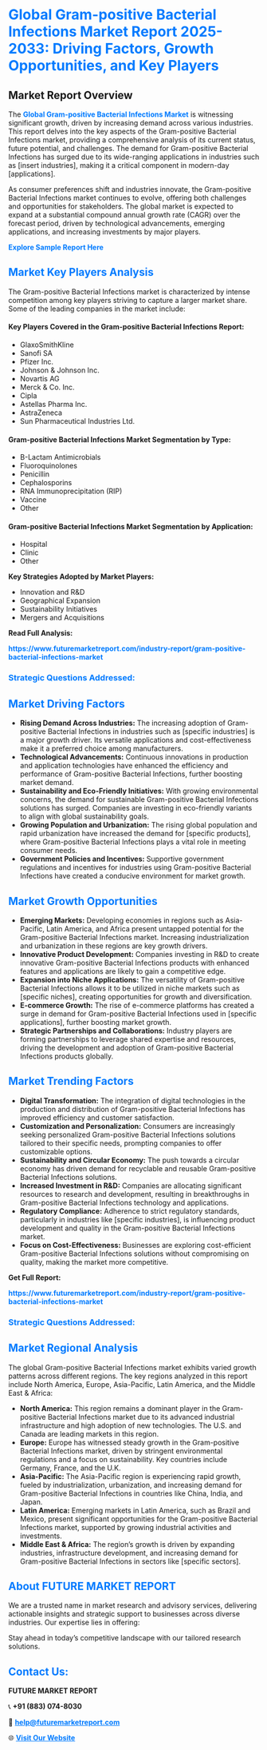 <h1 style="color: #007BFF;">Global Gram-positive Bacterial Infections Market Report 2025-2033: Driving Factors, Growth Opportunities, and Key Players</h1>

<section id="overview">
<h2>Market Report Overview</h2>
<p>The <a href="https://www.futuremarketreport.com/industry-report/gram-positive-bacterial-infections-market" style="color: #007BFF; text-decoration: none;"><strong>Global Gram-positive Bacterial Infections Market</strong></a> is witnessing significant growth, driven by increasing demand across various industries. This report delves into the key aspects of the Gram-positive Bacterial Infections market, providing a comprehensive analysis of its current status, future potential, and challenges. The demand for Gram-positive Bacterial Infections has surged due to its wide-ranging applications in industries such as [insert industries], making it a critical component in modern-day [applications].</p>
<p>As consumer preferences shift and industries innovate, the Gram-positive Bacterial Infections market continues to evolve, offering both challenges and opportunities for stakeholders. The global market is expected to expand at a substantial compound annual growth rate (CAGR) over the forecast period, driven by technological advancements, emerging applications, and increasing investments by major players.</p>
</section>

<section id="overview">
<p><a href="https://www.futuremarketreport.com/request-sample/reportId=79704" style="color: #007BFF; text-decoration: none;"><strong>Explore Sample Report Here</strong></a></p>
</section>

<section id="key-players">
<h2 style="color: #007BFF;">Market Key Players Analysis</h2>
<p>The Gram-positive Bacterial Infections market is characterized by intense competition among key players striving to capture a larger market share. Some of the leading companies in the market include:</p>
<h4>Key Players Covered in the Gram-positive Bacterial Infections Report:</h4>
<ul><li>GlaxoSmithKline</li><li>Sanofi SA</li><li>Pfizer Inc.</li><li>Johnson &amp; Johnson Inc.</li><li>Novartis AG</li><li>Merck &amp; Co. Inc.</li><li>Cipla</li><li>Astellas Pharma Inc.</li><li>AstraZeneca</li><li>Sun Pharmaceutical Industries Ltd.</li></ul>
<h4>Gram-positive Bacterial Infections Market Segmentation by Type:</h4>
<ul><li>B-Lactam Antimicrobials</li><li>Fluoroquinolones</li><li>Penicillin</li><li>Cephalosporins</li><li>RNA Immunoprecipitation (RIP)</li><li>Vaccine</li><li>Other</li></ul>

<h4>Gram-positive Bacterial Infections Market Segmentation by Application:</h4>
<ul><li>Hospital</li><li>Clinic</li><li>Other</li></ul>
<p><strong>Key Strategies Adopted by Market Players:</strong></p>
<ul>
<li>Innovation and R&D</li>
<li>Geographical Expansion</li>
<li>Sustainability Initiatives</li>
<li>Mergers and Acquisitions</li>
</ul>
</section>

<section>
<p><strong>Read Full Analysis: </strong></p><a href="https://www.futuremarketreport.com/industry-report/gram-positive-bacterial-infections-market" style="color: #007BFF; text-decoration: none;"><strong>https://www.futuremarketreport.com/industry-report/gram-positive-bacterial-infections-market</strong></a>
<h3 style="color: #007BFF;">Strategic Questions Addressed:</h3>
</section>

<section id="driving-factors">
<h2 style="color: #007BFF;">Market Driving Factors</h2>
<ul>
<li><strong>Rising Demand Across Industries:</strong> The increasing adoption of Gram-positive Bacterial Infections in industries such as [specific industries] is a major growth driver. Its versatile applications and cost-effectiveness make it a preferred choice among manufacturers.</li>
<li><strong>Technological Advancements:</strong> Continuous innovations in production and application technologies have enhanced the efficiency and performance of Gram-positive Bacterial Infections, further boosting market demand.</li>
<li><strong>Sustainability and Eco-Friendly Initiatives:</strong> With growing environmental concerns, the demand for sustainable Gram-positive Bacterial Infections solutions has surged. Companies are investing in eco-friendly variants to align with global sustainability goals.</li>
<li><strong>Growing Population and Urbanization:</strong> The rising global population and rapid urbanization have increased the demand for [specific products], where Gram-positive Bacterial Infections plays a vital role in meeting consumer needs.</li>
<li><strong>Government Policies and Incentives:</strong> Supportive government regulations and incentives for industries using Gram-positive Bacterial Infections have created a conducive environment for market growth.</li>
</ul>
</section>

<section id="growth-opportunities">
<h2 style="color: #007BFF;">Market Growth Opportunities</h2>
<ul>
<li><strong>Emerging Markets:</strong> Developing economies in regions such as Asia-Pacific, Latin America, and Africa present untapped potential for the Gram-positive Bacterial Infections market. Increasing industrialization and urbanization in these regions are key growth drivers.</li>
<li><strong>Innovative Product Development:</strong> Companies investing in R&D to create innovative Gram-positive Bacterial Infections products with enhanced features and applications are likely to gain a competitive edge.</li>
<li><strong>Expansion into Niche Applications:</strong> The versatility of Gram-positive Bacterial Infections allows it to be utilized in niche markets such as [specific niches], creating opportunities for growth and diversification.</li>
<li><strong>E-commerce Growth:</strong> The rise of e-commerce platforms has created a surge in demand for Gram-positive Bacterial Infections used in [specific applications], further boosting market growth.</li>
<li><strong>Strategic Partnerships and Collaborations:</strong> Industry players are forming partnerships to leverage shared expertise and resources, driving the development and adoption of Gram-positive Bacterial Infections products globally.</li>
</ul>
</section>

<section id="trending-factors">
<h2 style="color: #007BFF;">Market Trending Factors</h2>
<ul>
<li><strong>Digital Transformation:</strong> The integration of digital technologies in the production and distribution of Gram-positive Bacterial Infections has improved efficiency and customer satisfaction.</li>
<li><strong>Customization and Personalization:</strong> Consumers are increasingly seeking personalized Gram-positive Bacterial Infections solutions tailored to their specific needs, prompting companies to offer customizable options.</li>
<li><strong>Sustainability and Circular Economy:</strong> The push towards a circular economy has driven demand for recyclable and reusable Gram-positive Bacterial Infections solutions.</li>
<li><strong>Increased Investment in R&D:</strong> Companies are allocating significant resources to research and development, resulting in breakthroughs in Gram-positive Bacterial Infections technology and applications.</li>
<li><strong>Regulatory Compliance:</strong> Adherence to strict regulatory standards, particularly in industries like [specific industries], is influencing product development and quality in the Gram-positive Bacterial Infections market.</li>
<li><strong>Focus on Cost-Effectiveness:</strong> Businesses are exploring cost-efficient Gram-positive Bacterial Infections solutions without compromising on quality, making the market more competitive.</li>
</ul>
</section>

<section>
<p><strong>Get Full Report: </strong></p><a href="https://www.futuremarketreport.com/industry-report/gram-positive-bacterial-infections-market" style="color: #007BFF; text-decoration: none;"><strong>https://www.futuremarketreport.com/industry-report/gram-positive-bacterial-infections-market</strong></a>
<h3 style="color: #007BFF;">Strategic Questions Addressed:</h3>
</section>


<section id="regional-analysis">
<h2 style="color: #007BFF;">Market Regional Analysis</h2>
<p>The global Gram-positive Bacterial Infections market exhibits varied growth patterns across different regions. The key regions analyzed in this report include North America, Europe, Asia-Pacific, Latin America, and the Middle East & Africa:</p>
<ul>
<li><strong>North America:</strong> This region remains a dominant player in the Gram-positive Bacterial Infections market due to its advanced industrial infrastructure and high adoption of new technologies. The U.S. and Canada are leading markets in this region.</li>
<li><strong>Europe:</strong> Europe has witnessed steady growth in the Gram-positive Bacterial Infections market, driven by stringent environmental regulations and a focus on sustainability. Key countries include Germany, France, and the U.K.</li>
<li><strong>Asia-Pacific:</strong> The Asia-Pacific region is experiencing rapid growth, fueled by industrialization, urbanization, and increasing demand for Gram-positive Bacterial Infections in countries like China, India, and Japan.</li>
<li><strong>Latin America:</strong> Emerging markets in Latin America, such as Brazil and Mexico, present significant opportunities for the Gram-positive Bacterial Infections market, supported by growing industrial activities and investments.</li>
<li><strong>Middle East & Africa:</strong> The region’s growth is driven by expanding industries, infrastructure development, and increasing demand for Gram-positive Bacterial Infections in sectors like [specific sectors].</li>
</ul>
</section>

<footer>
<h2 style="color: #007BFF;">About FUTURE MARKET REPORT</h2>
<p>We are a trusted name in market research and advisory services, delivering actionable insights and strategic support to businesses across diverse industries. Our expertise lies in offering:</p>

<p>Stay ahead in today’s competitive landscape with our tailored research solutions.</p>

<h2 style="color: #007BFF;">Contact Us:</h2>
<p><strong>FUTURE MARKET REPORT</strong></p>
<p>📞 <strong>+91 (883) 074-8030</strong></p>
<p>📧 <strong><a href="mailto:help@futuremarketreport.com" style="color: #007BFF;">help@futuremarketreport.com</a></strong></p>
<p>🌐 <strong><a href="https://www.futuremarketreport.com/" style="color: #007BFF;">Visit Our Website</a></strong></p>
</footer>